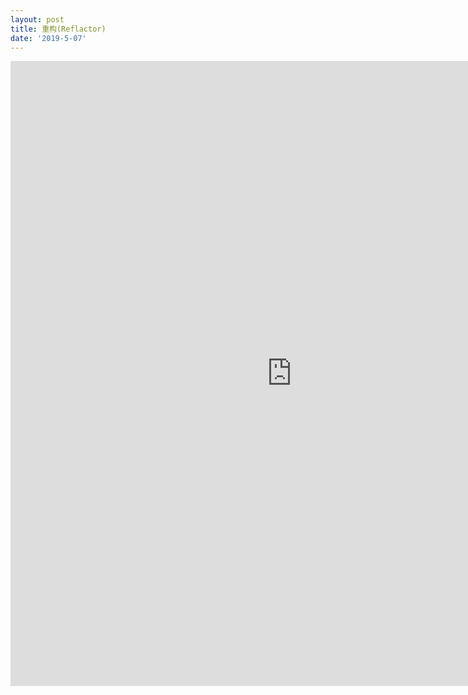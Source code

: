 ```yaml
---
layout: post
title: 重构(Reflactor)
date: '2019-5-07'
---
```



<iframe src="https://www.xmind.net/embed/zxWB" width="900px" height="1000px" frameborder="0" scrolling="no" allowfullscreen></iframe>

